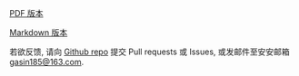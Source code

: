 [PDF 版本](https://github.com/GasinAn/ForNotes/raw/refs/heads/main/ForNotes.pdf)

[Markdown 版本](https://gasinan.github.io/ForNotes/ForNotes)

若欲反馈, 请向 [Github repo](https://github.com/GasinAn/ForNotes) 提交 Pull requests 或 Issues, 或发邮件至安安邮箱 [gasin185@163.com](mailto:gasin185@163.com).
